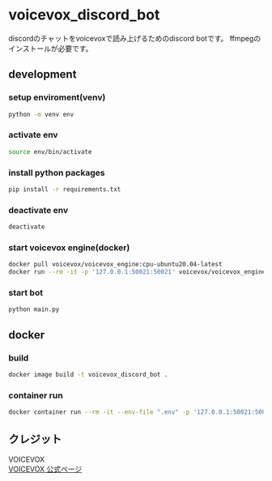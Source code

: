 # voicevox_discord_bot
discordのチャットをvoicevoxで読み上げるためのdiscord botです。
ffmpegのインストールが必要です。
## development
### setup enviroment(venv)
```bash
python -m venv env
```
### activate env
```bash
source env/bin/activate
```
### install python packages
```bash
pip install -r requirements.txt
```
### deactivate env
```bash
deactivate
```
### start voicevox engine(docker)
```bash
docker pull voicevox/voicevox_engine:cpu-ubuntu20.04-latest
docker run --rm -it -p '127.0.0.1:50021:50021' voicevox/voicevox_engine:cpu-ubuntu20.04-latest
```
### start bot
```bash
python main.py
```

## docker
### build
```bash
docker image build -t voicevox_discord_bot .
```
### container run
```bash
docker container run --rm -it --env-file ".env" -p '127.0.0.1:50021:50021' voicevox_discord_bot
```

## クレジット
VOICEVOX  
[VOICEVOX 公式ページ](https://voicevox.hiroshiba.jp/)
